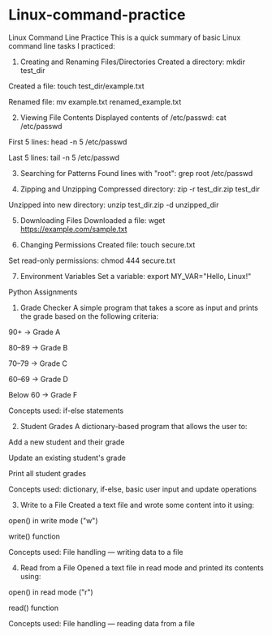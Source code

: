 # Linux-command-practice
Linux Command Line Practice
This is a quick summary of basic Linux command line tasks I practiced:

1. Creating and Renaming Files/Directories
Created a directory: mkdir test_dir

Created a file: touch test_dir/example.txt

Renamed file: mv example.txt renamed_example.txt

2. Viewing File Contents
Displayed contents of /etc/passwd: cat /etc/passwd

First 5 lines: head -n 5 /etc/passwd

Last 5 lines: tail -n 5 /etc/passwd

3. Searching for Patterns
Found lines with "root": grep root /etc/passwd

4. Zipping and Unzipping
Compressed directory: zip -r test_dir.zip test_dir

Unzipped into new directory: unzip test_dir.zip -d unzipped_dir

5. Downloading Files
Downloaded a file: wget https://example.com/sample.txt

6. Changing Permissions
Created file: touch secure.txt

Set read-only permissions: chmod 444 secure.txt

7. Environment Variables
Set a variable: export MY_VAR="Hello, Linux!"


 Python Assignments
 1. Grade Checker
A simple program that takes a score as input and prints the grade based on the following criteria:

90+ → Grade A

80–89 → Grade B

70–79 → Grade C

60–69 → Grade D

Below 60 → Grade F

Concepts used: if-else statements

2. Student Grades
A dictionary-based program that allows the user to:

Add a new student and their grade

Update an existing student's grade

Print all student grades

Concepts used: dictionary, if-else, basic user input and update operations

 3. Write to a File
Created a text file and wrote some content into it using:

open() in write mode ("w")

write() function

Concepts used: File handling — writing data to a file

 4. Read from a File
Opened a text file in read mode and printed its contents using:

open() in read mode ("r")

read() function

Concepts used: File handling — reading data from a file
